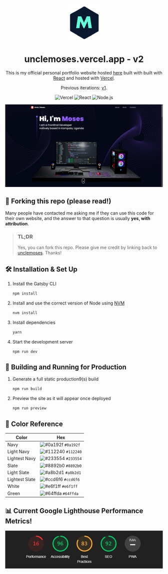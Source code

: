 <div align="center">
  <img alt="Logo" src="https://raw.githubusercontent.com/mosespace/GATSBY-WEBSITE/main/src/images/logo.png" width="100" />
</div>
<h1 align="center">
  unclemoses.vercel.app - v2
</h1>
<p align="center">
  This is my official personal portfolio website hosted <a href="https://unclemoses.vercel.app/" target="_blank">here</a> built with built with <a href="https://legacy.reactjs.org//" target="_blank">React</a> and hosted with <a href="https://www.vercel.com/" target="_blank">Vercel</a>.
</p>
<p align="center">
  Previous iterations:
  <a href="https://github.com/mosespace.github.io/" target="_blank">v1</a>.
</p>

<div align="center">

![Vercel](https://img.shields.io/badge/Vercel-000000.svg?style=for-the-badge&logo=Vercel&logoColor=white)
![React](https://img.shields.io/badge/React-61DAFB.svg?style=for-the-badge&logo=React&logoColor=black)
![Node.js](https://img.shields.io/badge/Node.js-339933.svg?style=for-the-badge&logo=nodedotjs&logoColor=white)

</div>

![demo](/src/assets/demo.png)

## 🚨 Forking this repo (please read!)

Many people have contacted me asking me if they can use this code for their own website, and the answer to that question is usually **yes, with attribution**.

> ### TL;DR
>
> Yes, you can fork this repo. Please give me credit by linking back to [unclemoses](https://unclemoses.vercel.app/). Thanks!

## 🛠 Installation & Set Up

1. Install the Gatsby CLI

   ```sh
   npm install
   ```

2. Install and use the correct version of Node using [NVM](https://github.com/nvm-sh/nvm)

   ```sh
   nvm install
   ```

3. Install dependencies

   ```sh
   yarn
   ```

4. Start the development server

   ```sh
   npm run dev
   ```

## 🚀 Building and Running for Production

1. Generate a full static production9(s) build

   ```sh
   npm run build
   ```

1. Preview the site as it will appear once deployed

   ```sh
   npm run preview
   ```

## 🎨 Color Reference

| Color          | Hex                                                                |
| -------------- | ------------------------------------------------------------------ |
| Navy           | ![#0a192f](https://via.placeholder.com/10/0a192f?text=+) `#0a192f` |
| Light Navy     | ![#112240](https://via.placeholder.com/10/0a192f?text=+) `#112240` |
| Lightest Navy  | ![#233554](https://via.placeholder.com/10/303C55?text=+) `#233554` |
| Slate          | ![#8892b0](https://via.placeholder.com/10/8892b0?text=+) `#8892b0` |
| Light Slate    | ![#a8b2d1](https://via.placeholder.com/10/a8b2d1?text=+) `#a8b2d1` |
| Lightest Slate | ![#ccd6f6](https://via.placeholder.com/10/ccd6f6?text=+) `#ccd6f6` |
| White          | ![#e6f1ff](https://via.placeholder.com/10/e6f1ff?text=+) `#e6f1ff` |
| Green          | ![#64ffda](https://via.placeholder.com/10/64ffda?text=+) `#64ffda` |

## 📊 Current Google Lighthouse Performance Metrics!

![Google Lighthouse Performance Metrics](/src/assets/google%20analytics.png)
